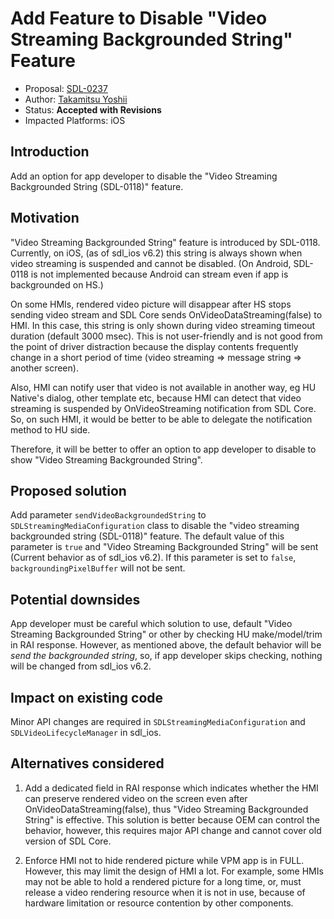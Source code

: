 # Add Feature to Disable "Video Streaming Backgrounded String" Feature

* Proposal: [SDL-0237](0237-add-feature-to-disable-video-streaming-backgrounded-string-feature.md)
* Author: [Takamitsu Yoshii](https://github.com/t-yoshii)
* Status: **Accepted with Revisions**
* Impacted Platforms: iOS

## Introduction
Add an option for app developer to disable the "Video Streaming Backgrounded String (SDL-0118)" feature.

## Motivation
"Video Streaming Backgrounded String" feature is introduced by SDL-0118. Currently, on iOS, (as of sdl_ios v6.2) this string is always shown when video streaming is suspended and cannot be disabled. (On Android, SDL-0118 is not implemented because Android can stream even if app is backgrounded on HS.)

On some HMIs, rendered video picture will disappear after HS stops sending video stream and SDL Core sends OnVideoDataStreaming(false) to HMI. In this case, this string is only shown during video streaming timeout duration (default 3000 msec). This is not user-friendly and is not good from the point of driver distraction because the display contents frequently change in a short period of time (video streaming => message string => another screen).

Also, HMI can notify user that video is not available in another way, eg HU Native's dialog, other template etc, because HMI can detect that video streaming is suspended by OnVideoStreaming notification from SDL Core. So, on such HMI, it would be better to be able to delegate the notification method to HU side.

Therefore, it will be better to offer an option to app developer to disable to show "Video Streaming Backgrounded String".


## Proposed solution
Add parameter `sendVideoBackgroundedString` to `SDLStreamingMediaConfiguration` class to disable the "video streaming backgrounded string (SDL-0118)" feature. The default value of this parameter is `true` and "Video Streaming Backgrounded String" will be sent (Current behavior as of sdl_ios v6.2). If this parameter is set to `false`, `backgroundingPixelBuffer` will not be sent.


## Potential downsides

App developer must be careful which solution to use, default "Video Streaming Backgrounded String" or other by checking HU make/model/trim in RAI response. However, as mentioned above, the default behavior will be *send the backgrounded string*, so, if app developer skips checking, nothing will be changed from sdl_ios v6.2.


## Impact on existing code

Minor API changes are required in `SDLStreamingMediaConfiguration` and `SDLVideoLifecycleManager` in sdl_ios.

## Alternatives considered

1. Add a dedicated field in RAI response which indicates whether the HMI can preserve rendered video on the screen even after OnVideoDataStreaming(false), thus "Video Streaming Backgrounded String" is effective. This solution is better because OEM can control the behavior, however, this requires major API change and cannot cover old version of SDL Core.

2. Enforce HMI not to hide rendered picture while VPM app is in FULL. However, this may limit the design of HMI a lot. For example, some HMIs may not be able to hold a rendered picture for a long time, or, must release a video rendering resource when it is not in use, because of hardware limitation or resource contention by other components.
